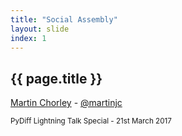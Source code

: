 ```yaml
---
title: "Social Assembly"
layout: slide
index: 1
---
```


<section>
    <h1>{{ page.title }}</h1>
    <p>
        <a href="http://martinjc.com">Martin Chorley</a> - <a href="http://twitter.com/martinjc">@martinjc</a>
    </p>
    <p>
        <small>PyDiff Lightning Talk Special - 21st March 2017</small>
    </p>
</section>
